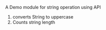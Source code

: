 A Demo module for string operation using API 
1. converts String to uppercase 
2. Counts string length